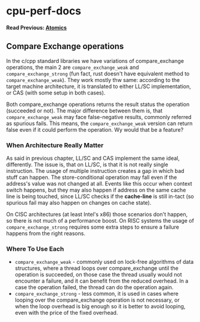 # cpu-perf-docs
**Read Previous: [Atomics](./atomics.md)**

## Compare Exchange operations
In the c/cpp standard libraries we have variations of compare_exchange operations, the main 2 are `compare_exchange_weak` and `compare_exchange_strong` (fun fact, rust doesn't have equivalent method to `compare_exchange_weak`). They work mostly thw same: according to the target machine architecture, it is translated to either LL/SC  implementation, or CAS (with some setup in both cases).

Both compare_exchange operations returns the result status the operation (succeeded or not). The major difference between them is, that `compare_exchange_weak` may face false-negative results, commonly referred as spurious fails. This means, the `compare_exchange_weak` version can return false even if it could perform the operation. Wy would that be a feature?

### When Architecture Really Matter
As said in previous chapter, LL/SC and CAS implement the same ideal, differently. The issue is, that on LL/SC, is that it is not really single instruction. The usage of multiple instruction creates a gap in which bad stuff can happen. The store-conditional operation may fall even if the address's value was not changed at all. Events like this occur when context switch happens, but they may also happen if address on the same cache line is being touched, since LL/SC checks if the **cache-line** is still in-tact (so spurious fail may also happen on changes on cache state).

On CISC architectures (at least Intel's x86) those scenarios don't happen, so there is not much of a performance boost. On RISC systems the usage of `compare_exchange_strong` requires some extra steps to ensure a failure happens from the right reasons.

### Where To Use Each 

- `compare_exchange_weak` - commonly used on lock-free algorithms of data structures, where a thread loops over compare_exchange until the operation is succeeded, on those case the thread usually would not encounter a failure, and it can benefit from the reduced overhead. In a case the operation failed, the thread can do the operation again.
- `compare_exchange_strong` - less common, it is used in cases where looping over the compare_exchange operation is not necessary, or when the loop overhead is big enough so it is better to avoid looping, even with the price of the fixed overhead.
